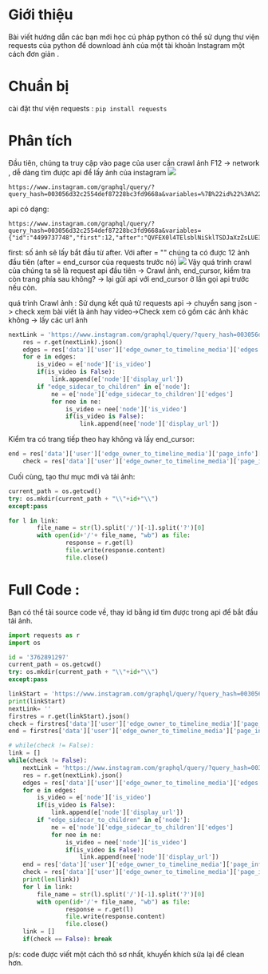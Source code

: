 # Giới thiệu
Bài viết hướng dẫn các bạn mới học cú pháp python có thể sử dụng thư viện requests của python để download ảnh của một tài khoản Instagram một cách đơn giản .
# Chuẩn bị
cài đặt thư viện requests : `pip install requests`
# Phân tích
Đầu tiên, chúng ta truy cập vào page của user cần crawl ảnh
F12 -> network , dễ dàng tìm được api để lấy ảnh của instagram
![](https://images.viblo.asia/c2c90f26-635e-4cd0-bcb3-d3d1cfec678c.PNG)
```
https://www.instagram.com/graphql/query/?query_hash=003056d32c2554def87228bc3fd9668a&variables=%7B%22id%22%3A%224499737748%22%2C%22first%22%3A12%2C%22after%22%3A%22QVFEU0wtaE15VUNGLUd5dXNKR0FHbWx2UmlKS0ZlcDZBVXpFNkdTeXhycFN4SHVhVWJwZzNsTld0cU1xS1RLa1huT2w0X0dnS0tLWnVfUVlsNU5JOTJKRw%3D%3D%22%7D
```
api có dạng: 
```
https://www.instagram.com/graphql/query/?query_hash=003056d32c2554def87228bc3fd9668a&variables={"id":"4499737748","first":12,"after":"QVFEX0l4TElsblNiSklTSDJaXzZsLUE3ajlvTE44UktYR2lPNm1SOWtRWmR2d21VZWJNUEJKdHVXU3hIOGNDS2FKQWNhdVBaZk5wZGpmMGRkTG1rZTV6Tg=="}
```
first: số ảnh sẽ lấy bắt đầu từ after.
Với after = "" chúng ta có được 12 ảnh đầu tiên (after = end_cursor của requests trước nó)
![](https://images.viblo.asia/4a1fa741-31bd-4fdb-a839-4570f622709f.PNG)
Vậy quá trình crawl của chúng ta sẽ là
request api đầu tiên -> Crawl ảnh, end_cursor, kiểm tra còn trang phía sau không? -> lại gửi api với end_cursor ở lần gọi api trước nếu còn.

quá trình Crawl ảnh : Sử dụng kết quả từ requests api -> chuyển sang json -> check xem bài viết là ảnh hay video->Check xem có gồm các ảnh khác không -> lấy các url ảnh 
```python
nextLink = 'https://www.instagram.com/graphql/query/?query_hash=003056d32c2554def87228bc3fd9668a&variables={"id":"'+id+'","first":12,"after":"'+end+'"}'
    res = r.get(nextLink).json()
    edges = res['data']['user']['edge_owner_to_timeline_media']['edges']
    for e in edges:
        is_video = e['node']['is_video']
        if(is_video is False):
            link.append(e['node']['display_url'])
        if "edge_sidecar_to_children" in e['node']:
            ne = e['node']['edge_sidecar_to_children']['edges']
            for nee in ne:
                is_video = nee['node']['is_video']
                if(is_video is False):
                    link.append(nee['node']['display_url'])
```
Kiểm tra có trang tiếp theo hay không và lấy end_cursor:
```python
end = res['data']['user']['edge_owner_to_timeline_media']['page_info']['end_cursor']
    check = res['data']['user']['edge_owner_to_timeline_media']['page_info']['has_next_page']
```
Cuối cùng, tạo thư mục mới và tải ảnh:
```python
current_path = os.getcwd()
try: os.mkdir(current_path + "\\"+id+"\\")
except:pass
```
```python
for l in link:
        file_name = str(l).split('/')[-1].split('?')[0]
        with open(id+'/'+ file_name, "wb") as file:
                response = r.get(l)
                file.write(response.content)
                file.close()
```
# Full Code :
Bạn có thể tải source code về, thay id bằng id tìm được trong api để bắt đầu tải ảnh.
```python
import requests as r
import os

id = '3762891297'
current_path = os.getcwd()
try: os.mkdir(current_path + "\\"+id+"\\")
except:pass

linkStart = 'https://www.instagram.com/graphql/query/?query_hash=003056d32c2554def87228bc3fd9668a&variables={"id":"'+id+'","first":12,"after":""}'  
print(linkStart)
nextLink= ''
firstres = r.get(linkStart).json()
check = firstres['data']['user']['edge_owner_to_timeline_media']['page_info']['has_next_page']
end = firstres['data']['user']['edge_owner_to_timeline_media']['page_info']['end_cursor']

# while(check != False):
link = []
while(check != False):
    nextLink = 'https://www.instagram.com/graphql/query/?query_hash=003056d32c2554def87228bc3fd9668a&variables={"id":"'+id+'","first":12,"after":"'+end+'"}'
    res = r.get(nextLink).json()
    edges = res['data']['user']['edge_owner_to_timeline_media']['edges']
    for e in edges:
        is_video = e['node']['is_video']
        if(is_video is False):
            link.append(e['node']['display_url'])
        if "edge_sidecar_to_children" in e['node']:
            ne = e['node']['edge_sidecar_to_children']['edges']
            for nee in ne:
                is_video = nee['node']['is_video']
                if(is_video is False):
                    link.append(nee['node']['display_url'])
    end = res['data']['user']['edge_owner_to_timeline_media']['page_info']['end_cursor']
    check = res['data']['user']['edge_owner_to_timeline_media']['page_info']['has_next_page']
    print(len(link))
    for l in link:
        file_name = str(l).split('/')[-1].split('?')[0]
        with open(id+'/'+ file_name, "wb") as file:
                response = r.get(l)
                file.write(response.content)
                file.close()
    link = []
    if(check == False): break
```
p/s: code được viết một cách thô sơ nhất, khuyến khích sửa lại để clean hơn.